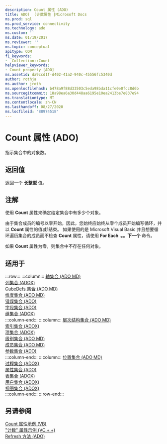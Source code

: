 ```yaml
---
description: Count 属性 (ADO)
title: ADO)  (计数属性 |Microsoft Docs
ms.prod: sql
ms.prod_service: connectivity
ms.technology: ado
ms.custom: ''
ms.date: 01/19/2017
ms.reviewer: ''
ms.topic: conceptual
apitype: COM
f1_keywords:
- _Collection::Count
helpviewer_keywords:
- Count property [ADO]
ms.assetid: da9ccd1f-d402-41a2-940c-45556fc5340d
author: rothja
ms.author: jroth
ms.openlocfilehash: b478a9f88d33503c5eda98bda11cfe0e0fcc8d6b
ms.sourcegitcommit: 18a98ea6a30d448aa6195e10ea2413be7e837e94
ms.translationtype: MT
ms.contentlocale: zh-CN
ms.lasthandoff: 08/27/2020
ms.locfileid: "88974518"
---
```

# <a name="count-property-ado"></a>Count 属性 (ADO)
指示集合中的对象数。  
  
## <a name="return-value"></a>返回值  
 返回一个 **长整型** 值。  
  
## <a name="remarks"></a>注解  
 使用 **Count** 属性来确定给定集合中有多少个对象。  
  
 由于集合成员的编号以零开始，因此，您始终应始终从零个成员开始编写循环，并以 **Count** 属性的值减1结束。 如果使用的是 Microsoft Visual Basic 并且想要循环遍历集合的成员而不检查 **Count** 属性，请使用 **For Each .。。下一个** 命令。  
  
 如果 **Count** 属性为零，则集合中不存在任何对象。  
  
## <a name="applies-to"></a>适用于  

:::row:::
    :::column:::
        [轴集合 (ADO MD)](../ado-md-api/axes-collection-ado-md.md)  
        [列集合 (ADOX)](../adox-api/columns-collection-adox.md)  
        [CubeDefs 集合 (ADO MD)](../ado-md-api/cubedefs-collection-ado-md.md)  
        [维度集合 (ADO MD)](../ado-md-api/dimensions-collection-ado-md.md)  
        [错误集合 (ADO)](./errors-collection-ado.md)  
        [字段集合 (ADO)](./fields-collection-ado.md)  
        [组集合 (ADOX)](../adox-api/groups-collection-adox.md)  
    :::column-end:::
    :::column:::
        [层次结构集合 (ADO MD)](../ado-md-api/hierarchies-collection-ado-md.md)  
        [索引集合 (ADOX)](../adox-api/indexes-collection-adox.md)  
        [项集合 (ADOX)](../adox-api/keys-collection-adox.md)  
        [级别集合 (ADO MD)](../ado-md-api/levels-collection-ado-md.md)  
        [成员集合 (ADO MD)](../ado-md-api/members-collection-ado-md.md)  
        [参数集合 (ADO)](./parameters-collection-ado.md)  
    :::column-end:::
    :::column:::
        [位置集合 (ADO MD)](../ado-md-api/positions-collection-ado-md.md)  
        [过程集合 (ADOX)](../adox-api/procedures-collection-adox.md)  
        [属性集合 (ADO)](./properties-collection-ado.md)  
        [表集合 (ADOX)](../adox-api/tables-collection-adox.md)  
        [用户集合 (ADOX)](../adox-api/users-collection-adox.md)  
        [视图集合 (ADOX)](../adox-api/views-collection-adox.md)  
    :::column-end:::
:::row-end:::

## <a name="see-also"></a>另请参阅  
 [Count 属性示例 (VB) ](./count-property-example-vb.md)   
 ["计数" 属性示例 (VC + +) ](./count-property-example-vc.md)   
 [Refresh 方法 (ADO)](./refresh-method-ado.md)